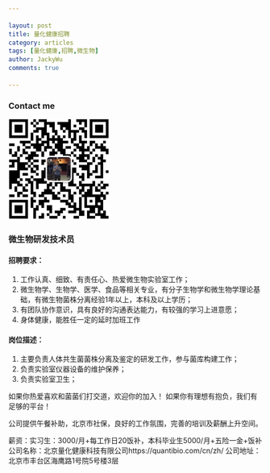 ```yaml
---

layout: post
title: 量化健康招聘
category: articles
tags: [量化健康,招聘,微生物]
author: JackyWu
comments: true

---
```


### Contact me

![](/assets/images/weixin-pic-jackywu.jpg)

### 微生物研发技术员

#### 招聘要求：

1. 工作认真、细致、有责任心、热爱微生物实验室工作；
2. 微生物学、生物学、医学、食品等相关专业，有分子生物学和微生物学理论基础，有微生物菌株分离经验1年以上，本科及以上学历；
3. 有团队协作意识，具有良好的沟通表达能力，有较强的学习上进意愿；
4. 身体健康，能胜任一定的延时加班工作

#### 岗位描述：

1. 主要负责人体共生菌菌株分离及鉴定的研发工作，参与菌库构建工作；
2. 负责实验室仪器设备的维护保养；
3. 负责实验室卫生；

如果你热爱喜欢和菌菌们打交道，欢迎你的加入！ 如果你有理想有抱负，我们有足够的平台！
 
公司提供午餐补助，北京市社保，良好的工作氛围，完善的培训及薪酬上升空间。
 
薪资：实习生：3000/月+每工作日20饭补，本科毕业生5000/月+五险一金+饭补
公司名称：北京量化健康科技有限公司https://quantibio.com/cn/zh/
公司地址：北京市丰台区海鹰路1号院5号楼3层
